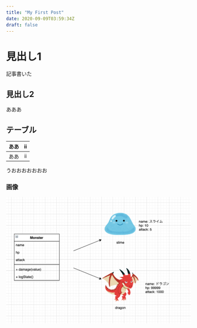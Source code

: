 ```yaml
---
title: "My First Post"
date: 2020-09-09T03:59:34Z
draft: false
---
```


# 見出し1
記事書いた

## 見出し2
あああ

## テーブル
|ああ|ii|
|:--:|:--:|
|ああ|ii|


うおおおおおおお

### 画像
![a](a.png)